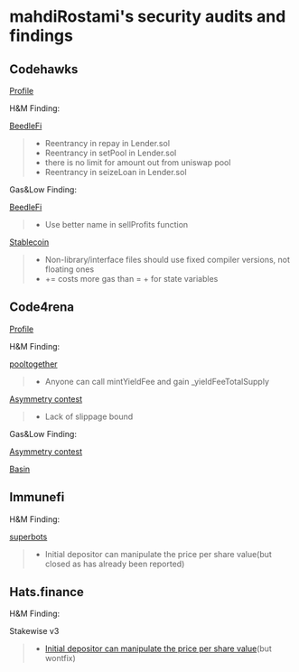 # mahdiRostami's security audits and findings
## Codehawks
[Profile](https://www.codehawks.com/profile/clk52jmr9000el008w4z3a043)

H&M Finding:

[BeedleFi](https://www.codehawks.com/contests/clkbo1fa20009jr08nyyf9wbx)

> - Reentrancy in repay in Lender.sol
> - Reentrancy in setPool in Lender.sol
> - there is no limit for amount out from uniswap pool
> -  Reentrancy in seizeLoan in Lender.sol

Gas&Low Finding:

[BeedleFi](https://www.codehawks.com/contests/clkbo1fa20009jr08nyyf9wbx)

> - Use better name in sellProfits function


[Stablecoin](https://www.codehawks.com/contests/cljx3b9390009liqwuedkn0m0)

> - Non-library/interface files should use fixed compiler versions, not floating ones
> - <x> += <y> costs more gas than <x> = <x> + <y> for state variables

## Code4rena
[Profile](https://code4rena.com/@mahdirostami)

H&M Finding:

[pooltogether](https://code4rena.com/contests/2023-07-pooltogether)

> - Anyone can call mintYieldFee and gain _yieldFeeTotalSupply

[Asymmetry contest](https://code4rena.com/reports/2023-03-asymmetry)

> - Lack of slippage bound

Gas&Low Finding:

[Asymmetry contest](https://code4rena.com/reports/2023-03-asymmetry)

[Basin](https://code4rena.com/contests/2023-07-basin) 


## Immunefi

H&M Finding:

[superbots](https://immunefi.com/bounty/superbots/)

> - Initial depositor can manipulate the price per share value(but closed as has already been reported)

## Hats.finance

H&M Finding:

Stakewise v3

> - [Initial depositor can manipulate the price per share value](https://github.com/hats-finance/StakeWise-0xd91cd6ed6c9a112fdc112b1a3c66e47697f522cd/issues/98)(but wontfix)
